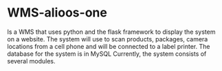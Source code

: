 # WMS-alioos-one
Is a WMS that uses python and the flask framework to display the system on a website. The system will use to scan products, packages, camera locations from a cell phone and will be connected to a label printer. The database for the system is in MySQL Currently, the system consists of several modules.
